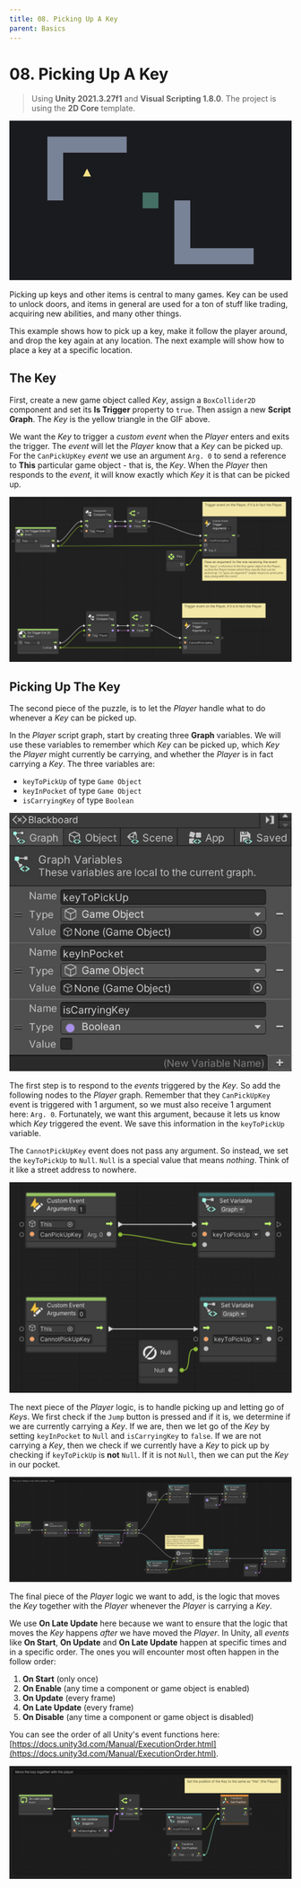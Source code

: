 ```yaml
---
title: 08. Picking Up A Key
parent: Basics
---
```


# 08. Picking Up A Key

> Using **Unity 2021.3.27f1** and **Visual Scripting 1.8.0**. The project is using the **2D Core** template.

![Demo](./demo.gif)

Picking up keys and other items is central to many games. Key can be used to unlock doors, and items in general are used for a ton of stuff like trading, acquiring new abilities, and many other things.

This example shows how to pick up a key, make it follow the player around, and drop the key again at any location. The next example will show how to place a key at a specific location.

## The Key

First, create a new game object called *Key*, assign a `BoxCollider2D` component and set its **Is Trigger** property to `true`. Then assign a new **Script Graph**. The *Key* is the yellow triangle in the GIF above.

We want the *Key* to trigger a *custom event* when the *Player* enters and exits the trigger. The *event* will let the *Player* know that a *Key* can be picked up. For the `CanPickUpKey` *event* we use an argument `Arg. 0` to send a reference to **This** particular game object - that is, the *Key*. When the *Player* then responds to the *event*, it will know exactly which *Key* it is that can be picked up.

[![Key Graph](./key-graph.webp)](./key-graph.webp)

## Picking Up The Key

The second piece of the puzzle, is to let the *Player* handle what to do whenever a *Key* can be picked up.

In the *Player* script graph, start by creating three **Graph** variables. We will use these variables to remember which *Key* can be picked up, which *Key* the *Player* might currently be carrying, and whether the *Player* is in fact carrying a *Key*. The three variables are:

- `keyToPickUp` of type `Game Object`
- `keyInPocket` of type `Game Object`
- `isCarryingKey` of type `Boolean`

![Player Variables](./player-variables.webp)

The first step is to respond to the *events* triggered by the *Key*. So add the following nodes to the *Player* graph. Remember that they `CanPickUpKey` event is triggered with 1 argument, so we must also receive 1 argument here: `Arg. 0`. Fortunately, we want this argument, because it lets us know which *Key* triggered the event. We save this information in the `keyToPickUp` variable.

The `CannotPickUpKey` event does not pass any argument. So instead, we set the `keyToPickUp` to `Null`. `Null` is a special value that means *nothing*. Think of it like a street address to nowhere. 

[![Player Graph 1](./player-graph-1.webp)](./player-graph-1.webp)

The next piece of the *Player* logic, is to handle picking up and letting go of *Keys*. We first check if the `Jump` button is pressed and if it is, we determine if we are currently carrying a *Key*. If we are, then we let go of the *Key* by setting `keyInPocket` to `Null` and `isCarryingKey` to `false`. If we are not carrying a *Key*, then we check if we currently have a *Key* to pick up by checking if `keyToPickUp` is **not** `Null`. If it is not `Null`, then we can put the *Key* in our pocket.

[![Player Graph 2](./player-graph-2.webp)](./player-graph-2.webp)

The final piece of the *Player* logic we want to add, is the logic that moves the *Key* together with the *Player* whenever the *Player* is carrying a *Key*.

We use **On Late Update** here because we want to ensure that the logic that moves the *Key* happens *after* we have moved the *Player*. In Unity, all *events* like **On Start**, **On Update** and **On Late Update** happen at specific times and in a specific order. The ones you will encounter most often happen in the follow order:

1. **On Start** (only once)
2. **On Enable** (any time a component or game object is enabled)
3. **On Update** (every frame)
4. **On Late Update** (every frame)
5. **On Disable** (any time a component or game object is disabled)

You can see the order of all Unity's event functions here: [https://docs.unity3d.com/Manual/ExecutionOrder.html](https://docs.unity3d.com/Manual/ExecutionOrder.html).

[![Player Graph 3](./player-graph-3.webp)](./player-graph-3.webp)